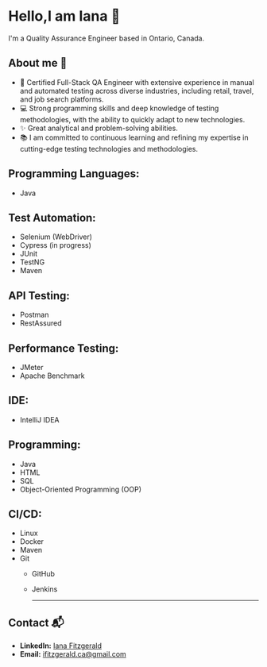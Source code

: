 # Hello,I am Iana :wave:

I'm a Quality Assurance Engineer based in Ontario, Canada.

## About me :herb:
+ :bookmark: Certified Full-Stack QA Engineer with extensive experience in manual and automated testing across diverse industries, including retail, travel, and job search platforms.
+ :computer: Strong programming skills and deep knowledge of testing methodologies, with the ability to quickly adapt to new technologies. 
+ :sparkles: Great analytical and problem-solving abilities.
+ :books: I am committed to continuous learning and refining my expertise in cutting-edge testing technologies and methodologies.

## Programming Languages:
+ Java

## Test Automation:  
+ Selenium (WebDriver)  
+ Cypress (in progress)  
+ JUnit  
+ TestNG  
+ Maven  

## API Testing:
+ Postman  
+ RestAssured  

## Performance Testing:
+ JMeter  
+ Apache Benchmark  

## IDE:  
+ IntelliJ IDEA  

## Programming:
+ Java  
+ HTML  
+ SQL  
+ Object-Oriented Programming (OOP)  

## CI/CD:  
+ Linux  
+ Docker  
+ Maven  
+ Git  
  + GitHub  
  + Jenkins

    _____

## Contact 📬  
- **LinkedIn:** [Iana Fitzgerald](https://www.linkedin.com/in/iana-fitzgerald)  
- **Email:** ifitzgerald.ca@gmail.com  
